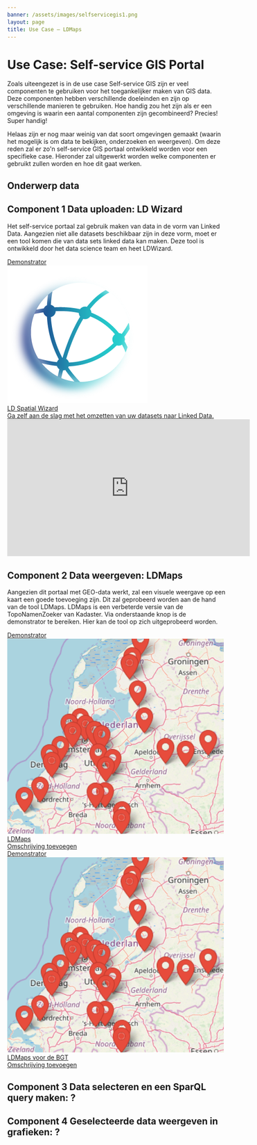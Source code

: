 ```yaml
---
banner: /assets/images/selfservicegis1.png
layout: page
title: Use Case ― LDMaps
---
```

# Use Case: Self-service GIS Portal

Zoals uiteengezet is in de use case Self-service GIS zijn er veel componenten te gebruiken voor het toegankelijker maken 
van GIS data. Deze componenten hebben verschillende doeleinden en zijn op verschillende manieren te gebruiken. Hoe 
handig zou het zijn als er een omgeving is waarin een aantal componenten zijn gecombineerd? Precies! Super handig!

Helaas zijn er nog maar weinig van dat soort omgevingen gemaakt (waarin het mogelijk is om data te bekijken, onderzoeken 
en weergeven). Om deze reden zal er zo'n self-service GIS portaal ontwikkeld worden voor een specifieke case. Hieronder 
zal uitgewerkt worden welke componenten er gebruikt zullen worden en hoe dit gaat werken.

## Onderwerp data 


## Component 1 Data uploaden: LD Wizard
Het self-service portaal zal gebruik maken van data in de vorm van Linked Data. Aangezien niet alle datasets beschikbaar 
zijn in deze vorm, moet er een tool komen die van data sets linked data kan maken. Deze tool is ontwikkeld door het data 
science team en heet LDWizard.
<div class="cards-wrapper">
   <a href="/demonstrators/spatialwizard/index.html">
    <div class="card">
      <div class="card-type">Demonstrator</div>
      <img class="card-image" src="/assets/images/spatial_wizard_logo.png" alt="Spatial Wizard logo">
      <div class="card-title">LD Spatial Wizard</div>
      <div class="card-description">Ga zelf aan de slag met het omzetten van uw datasets naar Linked Data.</div>
    </div>
  </a>
</div>

  <iframe width="560" height="315" src="https://www.youtube.com/embed/VO61pqKWw7A" frameborder="0" allow="accelerometer; autoplay; clipboard-write; encrypted-media; gyroscope; picture-in-picture" allowfullscreen></iframe>

## Component 2 Data weergeven: LDMaps
Aangezien dit portaal met GEO-data werkt, zal een visuele weergave op een kaart een goede toevoeging zijn. Dit zal 
geprobeerd worden aan de hand van de tool LDMaps. LDMaps is een verbeterde versie van de TopoNamenZoeker van Kadaster. 
Via onderstaande knop is de demonstrator te bereiken. Hier kan de tool op zich uitgeprobeerd worden.


<div class="cards-wrapper">
  <a href="/demonstrators/ldmapTest/index.html">
    <div class="card">
      <div class="card-type">Demonstrator</div>
      <img class="card-image" src="/assets/images/Plattegrond-ldmaps.png" alt="Kaart LDMaps">
      <div class="card-title">LDMaps</div>
      <div class="card-description"> Omschrijving toevoegen</div>
    </div>
  </a>
</div>


<div class="cards-wrapper">
  <a href="/demonstrators/LDMaps_BGT/index.html">
    <div class="card">
      <div class="card-type">Demonstrator</div>
      <img class="card-image" src="/assets/images/Plattegrond-ldmaps.png" alt="Kaart LDMaps">
      <div class="card-title">LDMaps voor de BGT</div>
      <div class="card-description"> Omschrijving toevoegen</div>
    </div>
  </a>
</div>

## Component 3 Data selecteren en een SparQL query maken: ?

## Component 4 Geselecteerde data weergeven in grafieken: ?




